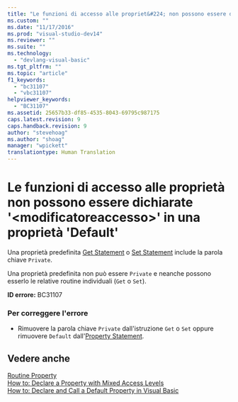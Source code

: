 ```yaml
---
title: "Le funzioni di accesso alle propriet&#224; non possono essere dichiarate &#39;&lt;modificatoreaccesso&gt;&#39; in una propriet&#224; &#39;Default&#39; | Microsoft Docs"
ms.custom: ""
ms.date: "11/17/2016"
ms.prod: "visual-studio-dev14"
ms.reviewer: ""
ms.suite: ""
ms.technology: 
  - "devlang-visual-basic"
ms.tgt_pltfrm: ""
ms.topic: "article"
f1_keywords: 
  - "bc31107"
  - "vbc31107"
helpviewer_keywords: 
  - "BC31107"
ms.assetid: 25657b33-df85-4535-8043-69795c987175
caps.latest.revision: 9
caps.handback.revision: 9
author: "stevehoag"
ms.author: "shoag"
manager: "wpickett"
translationtype: Human Translation
---
```

# Le funzioni di accesso alle propriet&#224; non possono essere dichiarate &#39;&lt;modificatoreaccesso&gt;&#39; in una propriet&#224; &#39;Default&#39;
Una proprietà predefinita [Get Statement](../../visual-basic/language-reference/statements/get-statement.md) o [Set Statement](../../visual-basic/language-reference/statements/set-statement.md) include la parola chiave `Private`.  
  
 Una proprietà predefinita non può essere `Private` e neanche possono esserlo le relative routine individuali \(`Get` o `Set`\).  
  
 **ID errore:** BC31107  
  
### Per correggere l'errore  
  
-   Rimuovere la parola chiave `Private` dall'istruzione `Get` o `Set` oppure rimuovere `Default` dall'[Property Statement](../../visual-basic/language-reference/statements/property-statement.md).  
  
## Vedere anche  
 [Routine Property](../../visual-basic/programming-guide/language-features/procedures/property-procedures.md)   
 [How to: Declare a Property with Mixed Access Levels](../../visual-basic/programming-guide/language-features/procedures/how-to-declare-a-property-with-mixed-access-levels.md)   
 [How to: Declare and Call a Default Property in Visual Basic](../../visual-basic/programming-guide/language-features/procedures/how-to-declare-and-call-a-default-property.md)